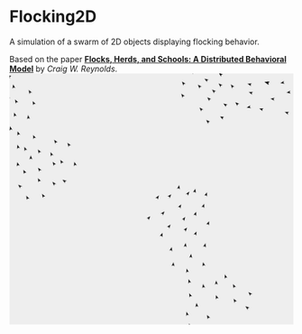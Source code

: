 # Flocking2D
A simulation of a swarm of 2D objects displaying flocking behavior.

Based on the paper __[Flocks, Herds, and Schools: A Distributed Behavioral Model](https://team.inria.fr/imagine/files/2014/10/flocks-hers-and-schools.pdf)__ by _Craig W. Reynolds_.
![Image of boids](flocking.png)
